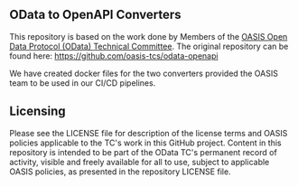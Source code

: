 ## OData to OpenAPI Converters
This repository is based on the work done by Members of the <a href="https://www.oasis-open.org/committees/odata/">OASIS Open Data Protocol (OData) Technical Committee</a>. The original repository can be found here: https://github.com/oasis-tcs/odata-openapi

We have created docker files for the two converters provided the OASIS team to be used in our CI/CD pipelines.

## Licensing
Please see the LICENSE file for description of the license terms and OASIS policies applicable to the TC's work in this GitHub project. Content in this repository is intended to be part of the OData TC's permanent record of activity, visible and freely available for all to use, subject to applicable OASIS policies, as presented in the repository LICENSE file.